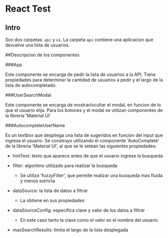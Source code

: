 # React Test

## Intro

Son dos carpetas: `api` y `ui`. La carpeta `api` contiene una aplicacion que devuelve una lista de usuarios. 


##Descripcion de los componentes

###App

Este componente se encarga de pedir la lista de usuarios a la API.
Tiene propiedades para determinar la cantidad de usuarios a pedir y el largo de la lista de autocompletado.

###UserSearchModal

Este componente se encarga de mostrar/ocultar el modal, en funcion de lo que el usuario elija.
Para los botones y el modal se utilizan componentes de la libreria 'Material UI'

###AutocompleteUserName

Es un textbox que despliega una lista de sugeridos en funcion del input que ingresa el usuario.
Se construyo utilizando el componente 'AutoComplete' de la libreria 'Material UI', al que se le setean las siguientes propiedades:

* hintText: texto que aparece antes de que el usuario ingrese la busqueda

* filter: algoritmo utilizado para realizar la busqueda
  * Se utiliza 'fuzzyFilter', que permite realizar una busqueda mas fluida y menos estricta

* dataSource: la lista de datos a filtrar
  * La obtiene en sus propiedades

* dataSourceConfig: especifica clave y valor de los datos a filtrar
  * En este caso tanto la clave como el valor es el nombre del usuario

* maxSearchResults: limita el largo de la lista desplegada
